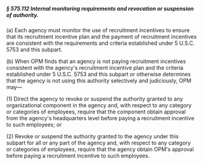 ##### § 575.112 Internal monitoring requirements and revocation or suspension of authority. #####

(a) Each agency must monitor the use of recruitment incentives to ensure that its recruitment incentive plan and the payment of recruitment incentives are consistent with the requirements and criteria established under 5 U.S.C. 5753 and this subpart.

(b) When OPM finds that an agency is not paying recruitment incentives consistent with the agency's recruitment incentive plan and the criteria established under 5 U.S.C. 5753 and this subpart or otherwise determines that the agency is not using this authority selectively and judiciously, OPM may—

(1) Direct the agency to revoke or suspend the authority granted to any organizational component in the agency and, with respect to any category or categories of employees, require that the component obtain approval from the agency's headquarters level before paying a recruitment incentive to such employees; or

(2) Revoke or suspend the authority granted to the agency under this subpart for all or any part of the agency and, with respect to any category or categories of employees, require that the agency obtain OPM's approval before paying a recruitment incentive to such employees.